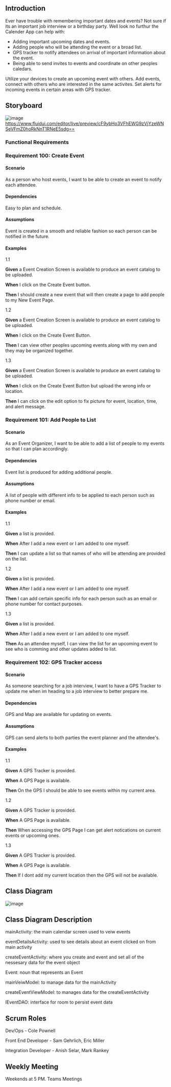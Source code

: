 
## Introduction

Ever have trouble with remembering important dates and events?  Not sure if its an important job interview or a birthday party.  Well look no furthur the Calender App can help with:

- Adding important upcoming dates and events.
- Adding people who will be attending the event or a broad list.
- GPS tracker to notify attendees on arrival of important information about the event.
- Being able to send invites to events and coordinate on other peoples caledars.

Utilize your devices to create an upcoming event with others.  Add events, connect with others who are interested in the same activites.  Set alerts for incoming events in certain areas with GPS tracker.  

## Storyboard

![image](https://user-images.githubusercontent.com/77586024/169616850-032363ff-3545-4cc4-bed8-117f7c8bcba8.png)
https://www.fluidui.com/editor/live/preview/cF9ybHo3VFhEWG9zVjYzeWNSeVFmZ0hoRkNnT1RNeE5sdg==

### Functional Requirements 

### Requirement 100: Create Event 

#### Scenario 

As a person who host events, I want to be able to create an event to notify each attendee. 

#### Dependencies

Easy to plan and schedule.

#### Assumptions

Event is created in a smooth and reliable fashion so each person can be notified in the future.

#### Examples 

1.1

**Given** a Event Creation Screen is available to produce an event catalog to be uploaded.

**When** I click on the Create Event button. 

**Then** I should create a new event that will then create a page to add people to my New Event Page. 

1.2

**Given** a Event Creation Screen is available to produce an event catalog to be uploaded.

**When** I click on the Create Event Button.

**Then** I can view other peoples upcoming events along with my own and they may be organized together. 

1.3 

**Given** a Event Creation Screen is available to produce an event catalog to be uploaded.

**When** I click on the Create Event Button but upload the wrong info or location.

**Then** I can click on the edit option to fix picture for event, location, time, and alert message.

### Requirement 101: Add People to List

#### Scenario 

As an Event Organizer, I want to be able to add a list of people to my events so that I can plan accordingly.

#### Dependencies

Event list is produced for adding additional people. 

#### Assumptions

A list of people with different info to be applied to each person such as phone number or email. 

#### Examples

1.1

**Given** a list is provided. 

**When** After I add a new event or I am added to one myself.

**Then** I can update a list so that names of who will be attending are provided on the list.

1.2

**Given** a list is provided. 

**When** After I add a new event or I am added to one myself.

**Then** I can add certain specific info for each person such as an email or phone number for contact purposes. 

1.3

**Given** a list is provided.

**When** After I add a new event or I am added to one myself.

**Then** As an attendee myself, I can view the list for an upcoming event to see who is comming and other updates added to list. 

### Requirement 102: GPS Tracker access 

#### Scenario 

As someone searching for a job interview, I want to have a GPS Tracker to update me when im heading to a job interview to better prepare me.  

#### Dependencies 

GPS and Map are available for updating on events.

#### Assumptions 

GPS can send alerts to both parties the event planner and the attendee's.

#### Examples

1.1

**Given** A GPS Tracker is provided.

**When** A GPS Page is available.

**Then** On the GPS I should be able to see events within my current area. 

1.2

**Given** A GPS Tracker is provided.

**When** A GPS Page is available.

**Then** When accessing the GPS Page I can get alert notications on current events or upcoming ones. 

1.3 

**Given** A GPS Tracker is provided.

**When** A GPS Page is available.

**Then** If I dont add my current location then the GPS will not be available.

## Class Diagram
![image](https://user-images.githubusercontent.com/77586024/170885607-8f515471-662e-4b29-ab10-0027695e9050.png)


## Class Diagram Description
mainActivity: the main calendar screen used to veiw events

eventDetailsActivity: used to see details about an event clicked on from main activity

createEventActivity: where you create and event and set all of the nessesary data for the event object

Event: noun that represents an Event

mainVeiwModel: to manage data for the mainActivity 

createEventViewModel: to manages data for the createEventActivity 

IEventDAO: interface for room to persist event data

## Scrum Roles 
Dev/Ops - Cole Pownell

Front End Developer - Sam Gehrlich, Eric Miller

Integration Developer - Anish Selar, Mark Rankey

## Weekly Meeting 

Weekends at 5 PM. Teams Meetings 
